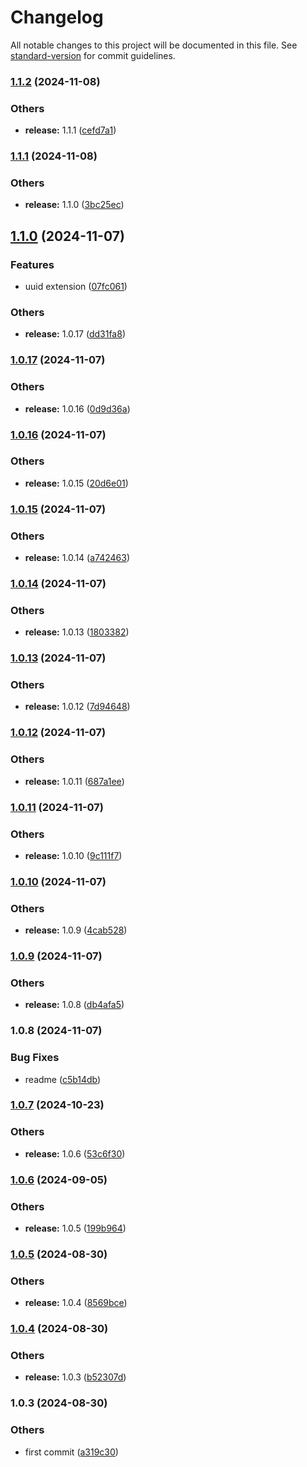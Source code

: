 # Changelog

All notable changes to this project will be documented in this file. See [standard-version](https://github.com/conventional-changelog/standard-version) for commit guidelines.

### [1.1.2](https://github.com/alansferreira/nunjucks-blowup-filters/compare/v1.1.1...v1.1.2) (2024-11-08)


### Others

* **release:** 1.1.1 ([cefd7a1](https://github.com/alansferreira/nunjucks-blowup-filters/commit/cefd7a143b56ff3f6383f22398e42a07d4da42d5))

### [1.1.1](https://github.com/alansferreira/nunjucks-blowup-filters/compare/v1.1.0...v1.1.1) (2024-11-08)


### Others

* **release:** 1.1.0 ([3bc25ec](https://github.com/alansferreira/nunjucks-blowup-filters/commit/3bc25ecedef2380bc5dc526af49dc9389e641106))

## [1.1.0](https://github.com/alansferreira/nunjucks-blowup-filters/compare/v1.0.17...v1.1.0) (2024-11-07)


### Features

* uuid extension ([07fc061](https://github.com/alansferreira/nunjucks-blowup-filters/commit/07fc061d54e37b043348b21214fd0e9ff0bb5d52))


### Others

* **release:** 1.0.17 ([dd31fa8](https://github.com/alansferreira/nunjucks-blowup-filters/commit/dd31fa83577783b96d08c2c18655fc638a62a2f6))

### [1.0.17](https://github.com/alansferreira/nunjucks-blowup-filters/compare/v1.0.16...v1.0.17) (2024-11-07)


### Others

* **release:** 1.0.16 ([0d9d36a](https://github.com/alansferreira/nunjucks-blowup-filters/commit/0d9d36a631ec0ac8a8708021a2d604e843152f29))

### [1.0.16](https://github.com/alansferreira/nunjucks-blowup-filters/compare/v1.0.15...v1.0.16) (2024-11-07)


### Others

* **release:** 1.0.15 ([20d6e01](https://github.com/alansferreira/nunjucks-blowup-filters/commit/20d6e01891e05ec0a5e7c395a1d272f52f8b0221))

### [1.0.15](https://github.com/alansferreira/nunjucks-blowup-filters/compare/v1.0.14...v1.0.15) (2024-11-07)


### Others

* **release:** 1.0.14 ([a742463](https://github.com/alansferreira/nunjucks-blowup-filters/commit/a742463d642744d5c13e47a96b1625a0f687d7f8))

### [1.0.14](https://github.com/alansferreira/nunjucks-blowup-filters/compare/v1.0.13...v1.0.14) (2024-11-07)


### Others

* **release:** 1.0.13 ([1803382](https://github.com/alansferreira/nunjucks-blowup-filters/commit/18033828016dc3a2e8c5ee924b05433dcad8a3cc))

### [1.0.13](https://github.com/alansferreira/nunjucks-blowup-filters/compare/v1.0.12...v1.0.13) (2024-11-07)


### Others

* **release:** 1.0.12 ([7d94648](https://github.com/alansferreira/nunjucks-blowup-filters/commit/7d946483c7f99e998b17dfcbc749a117069e3da5))

### [1.0.12](https://github.com/alansferreira/nunjucks-blowup-filters/compare/v1.0.11...v1.0.12) (2024-11-07)


### Others

* **release:** 1.0.11 ([687a1ee](https://github.com/alansferreira/nunjucks-blowup-filters/commit/687a1eecab56488027d6d25266696a64f5d071d5))

### [1.0.11](https://github.com/alansferreira/nunjucks-blowup-filters/compare/v1.0.10...v1.0.11) (2024-11-07)


### Others

* **release:** 1.0.10 ([9c111f7](https://github.com/alansferreira/nunjucks-blowup-filters/commit/9c111f726b9f72994117c34fa16f8c9b7033eca5))

### [1.0.10](https://github.com/alansferreira/nunjucks-blowup-filters/compare/v1.0.9...v1.0.10) (2024-11-07)


### Others

* **release:** 1.0.9 ([4cab528](https://github.com/alansferreira/nunjucks-blowup-filters/commit/4cab5286b0271c8c71480774430903254541a5ee))

### [1.0.9](https://github.com/alansferreira/nunjucks-blowup-filters/compare/v1.0.8...v1.0.9) (2024-11-07)


### Others

* **release:** 1.0.8 ([db4afa5](https://github.com/alansferreira/nunjucks-blowup-filters/commit/db4afa5285eb8e69b38b8c711b09e3836a9a7790))

### 1.0.8 (2024-11-07)


### Bug Fixes

* readme ([c5b14db](https://github.com/alansferreira/nunjucks-blowup-filters/commit/c5b14db8f00c1234feb009278b9e1ba66bdc9bdf))

### [1.0.7](https://github.com/alelltech/nunjucks-blowup-filters/compare/v1.0.6...v1.0.7) (2024-10-23)


### Others

* **release:** 1.0.6 ([53c6f30](https://github.com/alelltech/nunjucks-blowup-filters/commit/53c6f305ca474e05b2e1e080af42b47b6ec3308f))

### [1.0.6](https://github.com/alelltech/nunjucks-blowup-filters/compare/v1.0.5...v1.0.6) (2024-09-05)


### Others

* **release:** 1.0.5 ([199b964](https://github.com/alelltech/nunjucks-blowup-filters/commit/199b96441efdc17028a94dec5573e41726d7055e))

### [1.0.5](https://github.com/alelltech/nunjucks-blowup-filters/compare/v1.0.4...v1.0.5) (2024-08-30)


### Others

* **release:** 1.0.4 ([8569bce](https://github.com/alelltech/nunjucks-blowup-filters/commit/8569bce4fb79e77a5bca52742bde8d58bcf71a4c))

### [1.0.4](https://github.com/alelltech/nunjucks-blowup-filters/compare/v1.0.3...v1.0.4) (2024-08-30)


### Others

* **release:** 1.0.3 ([b52307d](https://github.com/alelltech/nunjucks-blowup-filters/commit/b52307dad30e55f8a9433fbfb4a4afe729b5b038))

### 1.0.3 (2024-08-30)


### Others

* first commit ([a319c30](https://github.com/alelltech/nunjucks-blowup-filters/commit/a319c3065281e91a36a2bd865a71ef4a00387444))
